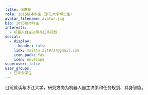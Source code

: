 ```yaml
---
title: 张嘉韬
role: 2015级本科生（浙江大学博士生）
avatar_filename: avatar.jpg
bio: 2015级本科生
interests:
  - 机器人自主决策与任务规划
social:
  - display:
      header: false
    link: mailto:zjt9727@gmail.com
    icon_pack: fas
    icon: envelope
superuser: false
user_groups:
  - 已毕业学生
---
```

目前就读与浙江大学，研究方向为机器人自主决策和任务规划、具身智能。
